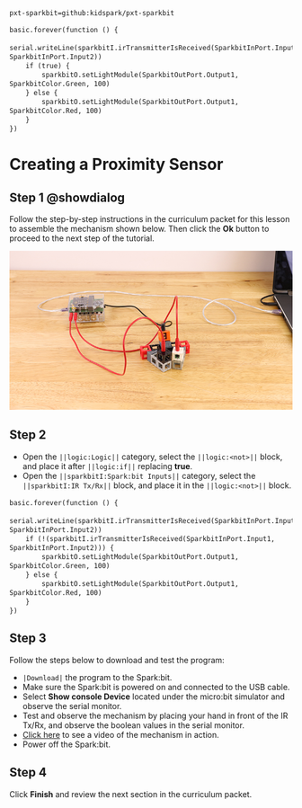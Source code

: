 ```package
pxt-sparkbit=github:kidspark/pxt-sparkbit
```

```template
basic.forever(function () {
    serial.writeLine(sparkbitI.irTransmitterIsReceived(SparkbitInPort.Input1, SparkbitInPort.Input2))
    if (true) {
        sparkbitO.setLightModule(SparkbitOutPort.Output1, SparkbitColor.Green, 100)
    } else {
        sparkbitO.setLightModule(SparkbitOutPort.Output1, SparkbitColor.Red, 100)
    }
})
```

# Creating a Proximity Sensor

## Step 1 @showdialog

Follow the step-by-step instructions in the curriculum packet for this lesson to assemble the mechanism shown below. Then click the **Ok** button to proceed to the next step of the tutorial.

![proximity-sensor](https://raw.githubusercontent.com/KidSpark/tutorials/master/assets/2-5-proximity-sensor.png)

## Step 2

* Open the ``||logic:Logic||`` category, select the ``||logic:<not>||`` block, and place it after ``||logic:if||`` replacing **true**.
* Open the ``||sparkbitI:Spark:bit Inputs||`` category, select the ``||sparkbitI:IR Tx/Rx||`` block, and place it in the ``||logic:<not>||`` block.

```blocks
basic.forever(function () {
    serial.writeLine(sparkbitI.irTransmitterIsReceived(SparkbitInPort.Input1, SparkbitInPort.Input2))
    if (!(sparkbitI.irTransmitterIsReceived(SparkbitInPort.Input1, SparkbitInPort.Input2))) {
        sparkbitO.setLightModule(SparkbitOutPort.Output1, SparkbitColor.Green, 100)
    } else {
        sparkbitO.setLightModule(SparkbitOutPort.Output1, SparkbitColor.Red, 100)
    }
})
```

## Step 3

Follow the steps below to download and test the program:
* ``|Download|`` the program to the Spark:bit.
* Make sure the Spark:bit is powered on and connected to the USB cable.
* Select **Show console Device** located under the micro:bit simulator and observe the serial monitor.
* Test and observe the mechanism by placing your hand in front of the IR Tx/Rx, and observe the boolean values in the serial monitor.
* [Click here](https://kidsparkeducation.org/media/2366) to see a video of the mechanism in action.
* Power off the Spark:bit.

## Step 4

Click **Finish** and review the next section in the curriculum packet.